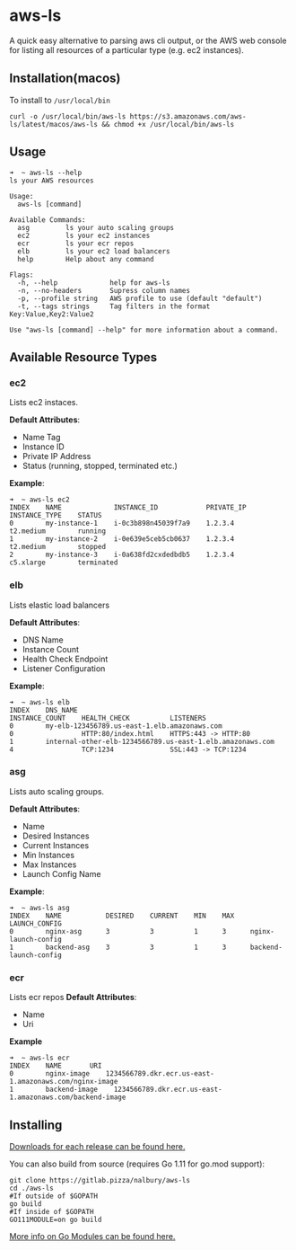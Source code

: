 # aws-ls

A quick easy alternative to parsing aws cli output, or the AWS web console for listing all resources of a particular type (e.g. ec2 instances). 

## Installation(macos)

To install to `/usr/local/bin`

```
curl -o /usr/local/bin/aws-ls https://s3.amazonaws.com/aws-ls/latest/macos/aws-ls && chmod +x /usr/local/bin/aws-ls
```

## Usage

```
➜  ~ aws-ls --help
ls your AWS resources

Usage:
  aws-ls [command]

Available Commands:
  asg         ls your auto scaling groups
  ec2         ls your ec2 instances
  ecr         ls your ecr repos
  elb         ls your ec2 load balancers
  help        Help about any command

Flags:
  -h, --help             help for aws-ls
  -n, --no-headers       Supress column names
  -p, --profile string   AWS profile to use (default "default")
  -t, --tags strings     Tag filters in the format Key:Value,Key2:Value2

Use "aws-ls [command] --help" for more information about a command.
```

## Available Resource Types

### ec2

Lists ec2 instaces.

**Default Attributes**:
- Name Tag
- Instance ID
- Private IP Address
- Status (running, stopped, terminated etc.)

**Example**:
```
➜  ~ aws-ls ec2
INDEX    NAME             INSTANCE_ID            PRIVATE_IP    INSTANCE_TYPE    STATUS
0        my-instance-1    i-0c3b898n45039f7a9    1.2.3.4       t2.medium        running
1        my-instance-2    i-0e639e5ceb5cb0637    1.2.3.4       t2.medium        stopped
2        my-instance-3    i-0a638fd2cxdedbdb5    1.2.3.4       c5.xlarge        terminated
```

### elb

Lists elastic load balancers

**Default Attributes**:
- DNS Name
- Instance Count
- Health Check Endpoint
- Listener Configuration

**Example**:
```
➜  ~ aws-ls elb
INDEX    DNS_NAME                                                     INSTANCE_COUNT    HEALTH_CHECK          LISTENERS
0        my-elb-123456789.us-east-1.elb.amazonaws.com                 0                 HTTP:80/index.html    HTTPS:443 -> HTTP:80
1        internal-other-elb-1234566789.us-east-1.elb.amazonaws.com    4                 TCP:1234              SSL:443 -> TCP:1234
```

### asg

Lists auto scaling groups.

**Default Attributes**:
- Name
- Desired Instances
- Current Instances
- Min Instances
- Max Instances
- Launch Config Name

**Example**:
```
➜  ~ aws-ls asg
INDEX    NAME           DESIRED    CURRENT    MIN    MAX    LAUNCH_CONFIG
0        nginx-asg      3          3          1      3      nginx-launch-config
1        backend-asg    3          3          1      3      backend-launch-config
```


### ecr

Lists ecr repos
**Default Attributes**:
- Name
- Uri

**Example**
```
➜  ~ aws-ls ecr
INDEX    NAME       URI
0        nginx-image    1234566789.dkr.ecr.us-east-1.amazonaws.com/nginx-image
1        backend-image    1234566789.dkr.ecr.us-east-1.amazonaws.com/backend-image
```


## Installing

[Downloads for each release can be found here.](https://github.com/nalbury/aws-ls/releases)

You can also build from source (requires Go 1.11 for go.mod support):
```
git clone https://gitlab.pizza/nalbury/aws-ls
cd ./aws-ls
#If outside of $GOPATH
go build
#If inside of $GOPATH
GO111MODULE=on go build
```

[More info on Go Modules can be found here.](https://github.com/golang/go/wiki/Modules)


